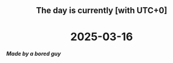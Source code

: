 <h2 align=center>The day is currently [with UTC+0]</h2>
<h1 align=center><!--TIME BEGIN-->2025-03-16<!--TIME END--></h1>
<h5>Made by a bored guy</h5>
